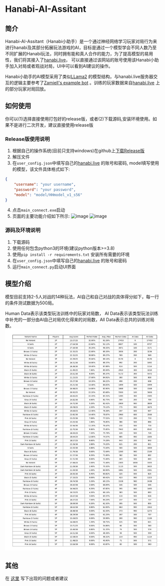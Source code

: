 # Hanabi-AI-Assitant
## 简介
Hanabi-AI-Assitant（Hanabi小助手）是一个通过神经网络学习玩家对局行为来进行hanabi及其部分拓展玩法游戏的AI，目标是通过一个模型学会不同人数乃至不同扩展的Hanabi玩法，同时拥有能和真人合作的能力，为了提高模型的易用性，我们将其接入了[hanabi.live](https://hanab.live/)， 可以直接通过该网站的账号使用该Hanabi小助手加入对局或者观战对局，UI中可以看到AI建议的操作。

Hanabi小助手的AI模型采用了类似[LLama2](https://github.com/karpathy/llama2.c/) 的模型结构，与hanabi.live服务器交互的逻辑主要参考了[Zamiell's example bot](https://github.com/Hanabi-Live/hanabi-live-bot/) 。训练的玩家数据来自[hanabi.live](https://hanab.live/) 上的部分玩家对局回放。

## 如何使用
你可以(1)选择直接使用打包好的release版，或者(2)下载源码,安装环境使用。如果不是进行二次开发，建议直接使用release版
### Release版使用说明
1. 根据自己的操作系统(目前只支持windows)在github上[下载Release版](https://github.com/UnbSky/Hanabi-AI-Assitant/releases)
2. 解压文件
3. 在```user_config.json```中填写自己的[hanabi.live](https://hanab.live/) 的账号和密码, model填写使用的模型，该文件具体格式如下:
```json
{
    "username": "your username",
    "password": "your password",
    "model": "model/HHmodel_v1_s56"
}
```
4. 点击```main_connect.exe```启动
5. 页面的主要功能介绍如下所示:
![image](https://github.com/UnbSky/Hanabi-AI-Assitant/pics/txt_ui1_zh.png)
![image](https://github.com/UnbSky/Hanabi-AI-Assitant/pics/txt_ui2_zh.png)

### 源码及环境说明
1. 下载源码
2. 使用任何包含python3的环境(建议python版本>=3.8)
3. 使用```pip install -r requirements.txt``` 安装所有需要的环境
4. 在```user_config.json```中填写自己的[hanabi.live](https://hanab.live/) 的账号和密码
5. 运行```main_connect.py```启动UI界面

## 模型介绍
模型目前支持2-5人对战的14种玩法，AI自己和自己对战的具体得分如下，每一行的条件测试数据为500局。

Human Data表示该类型玩法训练中的玩家对局数， AI Data表示该类型玩法训练中补充的一部分由AI自己对局优化得来的对局数，All Data表示总共的训练对局数。
<a href="https://github.com/UnbSky/Hanabi-AI-Assitant">
    <img src="pics/score_table.png">
</a>
## 其他
 在 [这里](https://github.com/UnbSky/Hanabi-AI-Assitant/issues) 写下出现的问题或者建议

